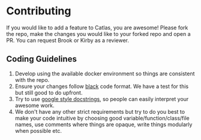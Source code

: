 # Contributing

If you would like to add a feature to Catlas, you are awesome! Please fork the repo, make the changes you would like to your forked repo and open a PR. You can request Brook or Kirby as a reviewer.

## Coding Guidelines
1. Develop using the available docker environment so things are consistent with the repo.
2. Ensure your changes follow [black](https://github.com/psf/black) code format. We have a test for this but still good to do upfront.
3. Try to use [google style docstrings](https://google.github.io/styleguide/pyguide.html), so people can easily interpret your awesome work.
4. We don't have any other strict requirements but try to do you best to make your code intuitive by choosing good variable/function/class/file names, use comments where things are opaque, write things modularly when possible etc.
